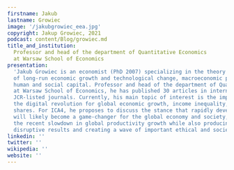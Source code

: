 ```yaml
---
firstname: Jakub
lastname: Growiec
image: '/jakubgrowiec_eea.jpg'
copyright: Jakup Growiec, 2021
podcast: content/Blog/growiec.md
title_and_institution:
  Professor and head of the department of Quantitative Economics
  at Warsaw School of Economics
presentation:
  'Jakub Growiec is an economist (PhD 2007) specializing in the theory
  of long-run economic growth and technological change, macroeconomic production functions,
  human and social capital. Professor and head of the department of Quantitative Economics
  at Warsaw School of Economics, he has published 30 articles in internationally respectable
  JCR-listed journals. Currently, his main topic of interest is the importance of
  the digital revolution for global economic growth, income inequality, and factor
  shares. For ICA4, he proposes to discuss the stance that rapidly developing AI algorithms
  will likely become a game-changer for the global economy and society, overcoming
  the recent slowdown in global productivity growth while also producing a range of
  disruptive results and creating a wave of important ethical and societal challenges. '
linkedin: ''
twitter: ''
wikipedia: ''
website: ''
---
```

